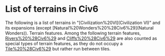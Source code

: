 # List of terrains in Civ6

The following is a list of terrains in "[Civilization%20VI](Civilization VI)" and its expansions (except [Natural%20Wonders%20%28Civ6%29](Natural Wonders)).
Terrain features.
Among the following terrain features, [Rivers%20%28Civ6%29](rivers) and [Cliffs%20%28Civ6%29](cliffs) are also counted as special types of terrain features, as they do not occupy a [Tile%20%28Civ6%29](tile) but rather run between tiles.